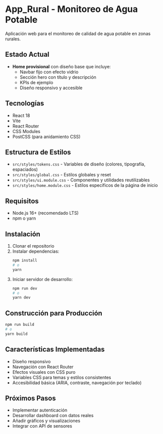 # App_Rural - Monitoreo de Agua Potable

Aplicación web para el monitoreo de calidad de agua potable en zonas rurales.

## Estado Actual

- **Home provisional** con diseño base que incluye:
  - Navbar fijo con efecto vidrio
  - Sección hero con título y descripción
  - KPIs de ejemplo
  - Diseño responsivo y accesible

## Tecnologías

- React 18
- Vite
- React Router
- CSS Modules
- PostCSS (para anidamiento CSS)

## Estructura de Estilos

- `src/styles/tokens.css` - Variables de diseño (colores, tipografía, espaciados)
- `src/styles/global.css` - Estilos globales y reset
- `src/styles/ui.module.css` - Componentes y utilidades reutilizables
- `src/styles/home.module.css` - Estilos específicos de la página de inicio

## Requisitos

- Node.js 16+ (recomendado LTS)
- npm o yarn

## Instalación

1. Clonar el repositorio
2. Instalar dependencias:
   ```bash
   npm install
   # o
   yarn
   ```
3. Iniciar servidor de desarrollo:
   ```bash
   npm run dev
   # o
   yarn dev
   ```

## Construcción para Producción

```bash
npm run build
# o
yarn build
```

## Características Implementadas

- Diseño responsivo
- Navegación con React Router
- Efectos visuales con CSS puro
- Variables CSS para temas y estilos consistentes
- Accesibilidad básica (ARIA, contraste, navegación por teclado)

## Próximos Pasos

- Implementar autenticación
- Desarrollar dashboard con datos reales
- Añadir gráficos y visualizaciones
- Integrar con API de sensores
